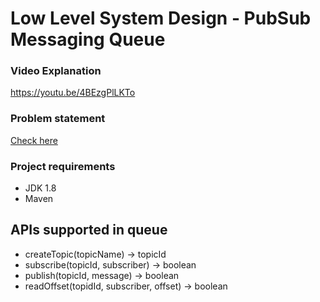 # Low Level System Design - PubSub Messaging Queue

### Video Explanation
https://youtu.be/4BEzgPlLKTo

### Problem statement
[Check here](problem-statement.md)

### Project requirements
* JDK 1.8
* Maven

## APIs supported in queue
* createTopic(topicName) -> topicId
* subscribe(topicId, subscriber) -> boolean
* publish(topicId, message) -> boolean
* readOffset(topidId, subscriber, offset) -> boolean
